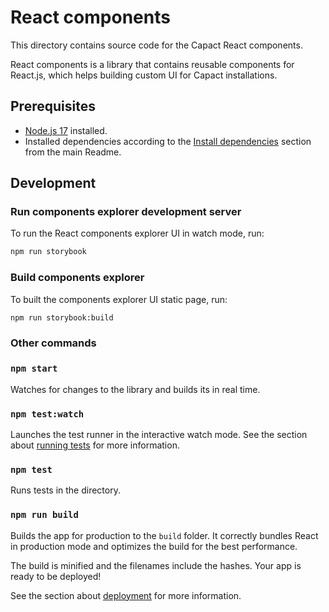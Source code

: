 # React components

This directory contains source code for the Capact React components.

React components is a library that contains reusable components for React.js, which helps building custom UI for Capact installations.

## Prerequisites

- [Node.js 17](https://docs.npmjs.com/downloading-and-installing-node-js-and-npm) installed.
- Installed dependencies according to the [Install dependencies](../README.md#install-dependencies) section from the main Readme.

## Development

### Run components explorer development server

To run the React components explorer UI in watch mode, run:

```bash
npm run storybook
```

### Build components explorer

To built the components explorer UI static page, run:

```bash
npm run storybook:build
```

### Other commands

### `npm start`

Watches for changes to the library and builds its in real time.

### `npm test:watch`

Launches the test runner in the interactive watch mode.
See the section about [running tests](https://facebook.github.io/create-react-app/docs/running-tests) for more information.

### `npm test`

Runs tests in the directory.

### `npm run build`

Builds the app for production to the `build` folder.
It correctly bundles React in production mode and optimizes the build for the best performance.

The build is minified and the filenames include the hashes.
Your app is ready to be deployed!

See the section about [deployment](https://facebook.github.io/create-react-app/docs/deployment) for more information.
